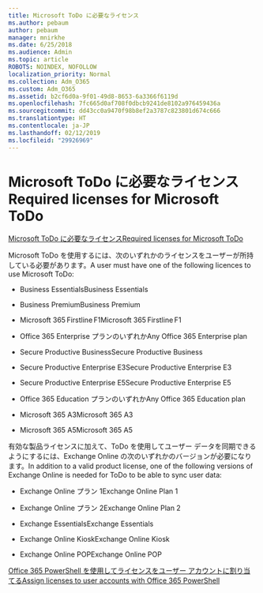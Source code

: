```yaml
---
title: Microsoft ToDo に必要なライセンス
ms.author: pebaum
author: pebaum
manager: mnirkhe
ms.date: 6/25/2018
ms.audience: Admin
ms.topic: article
ROBOTS: NOINDEX, NOFOLLOW
localization_priority: Normal
ms.collection: Adm_O365
ms.custom: Adm_O365
ms.assetid: b2cf6d0a-9f01-49d8-8653-6a3366f6119d
ms.openlocfilehash: 7fc665d0af708f0dbcb9241de8102a976459436a
ms.sourcegitcommit: dd43cc0a9470f98b8ef2a3787c823801d674c666
ms.translationtype: HT
ms.contentlocale: ja-JP
ms.lasthandoff: 02/12/2019
ms.locfileid: "29926969"
---
```

# <a name="required-licenses-for-microsoft-todo"></a><span data-ttu-id="9d8df-102">Microsoft ToDo に必要なライセンス</span><span class="sxs-lookup"><span data-stu-id="9d8df-102">Required licenses for Microsoft ToDo</span></span>

[<span data-ttu-id="9d8df-103">Microsoft ToDo に必要なライセンス</span><span class="sxs-lookup"><span data-stu-id="9d8df-103">Required licenses for Microsoft ToDo</span></span>](https://support.office.com/article/381e9d1b-c500-49b5-973e-890fd86528d7.aspx)
  
<span data-ttu-id="9d8df-104">Microsoft ToDo を使用するには、次のいずれかのライセンスをユーザーが所持している必要があります。</span><span class="sxs-lookup"><span data-stu-id="9d8df-104">A user must have one of the following licences to use Microsoft ToDo:</span></span>
  
- <span data-ttu-id="9d8df-105">Business Essentials</span><span class="sxs-lookup"><span data-stu-id="9d8df-105">Business Essentials</span></span>
    
- <span data-ttu-id="9d8df-106">Business Premium</span><span class="sxs-lookup"><span data-stu-id="9d8df-106">Business Premium</span></span>
    
- <span data-ttu-id="9d8df-107">Microsoft 365 Firstline F1</span><span class="sxs-lookup"><span data-stu-id="9d8df-107">Microsoft 365 Firstline F1</span></span>
    
- <span data-ttu-id="9d8df-108">Office 365 Enterprise プランのいずれか</span><span class="sxs-lookup"><span data-stu-id="9d8df-108">Any Office 365 Enterprise plan</span></span>
    
- <span data-ttu-id="9d8df-109">Secure Productive Business</span><span class="sxs-lookup"><span data-stu-id="9d8df-109">Secure Productive Business</span></span>
    
- <span data-ttu-id="9d8df-110">Secure Productive Enterprise E3</span><span class="sxs-lookup"><span data-stu-id="9d8df-110">Secure Productive Enterprise E3</span></span>
    
- <span data-ttu-id="9d8df-111">Secure Productive Enterprise E5</span><span class="sxs-lookup"><span data-stu-id="9d8df-111">Secure Productive Enterprise E5</span></span>
    
- <span data-ttu-id="9d8df-112">Office 365 Education プランのいずれか</span><span class="sxs-lookup"><span data-stu-id="9d8df-112">Any Office 365 Education plan</span></span>
    
- <span data-ttu-id="9d8df-113">Microsoft 365 A3</span><span class="sxs-lookup"><span data-stu-id="9d8df-113">Microsoft 365 A3</span></span>
    
- <span data-ttu-id="9d8df-114">Microsoft 365 A5</span><span class="sxs-lookup"><span data-stu-id="9d8df-114">Microsoft 365 A5</span></span>
    
<span data-ttu-id="9d8df-115">有効な製品ライセンスに加えて、ToDo を使用してユーザー データを同期できるようにするには、Exchange Online の次のいずれかのバージョンが必要になります。</span><span class="sxs-lookup"><span data-stu-id="9d8df-115">In addition to a valid product license, one of the following versions of Exchange Online is needed for ToDo to be able to sync user data:</span></span> 
  
- <span data-ttu-id="9d8df-116">Exchange Online プラン 1</span><span class="sxs-lookup"><span data-stu-id="9d8df-116">Exchange Online Plan 1</span></span>
    
- <span data-ttu-id="9d8df-117">Exchange Online プラン 2</span><span class="sxs-lookup"><span data-stu-id="9d8df-117">Exchange Online Plan 2</span></span>
    
- <span data-ttu-id="9d8df-118">Exchange Essentials</span><span class="sxs-lookup"><span data-stu-id="9d8df-118">Exchange Essentials</span></span>
    
- <span data-ttu-id="9d8df-119">Exchange Online Kiosk</span><span class="sxs-lookup"><span data-stu-id="9d8df-119">Exchange Online Kiosk</span></span>
    
- <span data-ttu-id="9d8df-120">Exchange Online POP</span><span class="sxs-lookup"><span data-stu-id="9d8df-120">Exchange Online POP</span></span>
    
[<span data-ttu-id="9d8df-121">Office 365 PowerShell を使用してライセンスをユーザー アカウントに割り当てる</span><span class="sxs-lookup"><span data-stu-id="9d8df-121">Assign licenses to user accounts with Office 365 PowerShell</span></span>](https://docs.microsoft.com/office365/enterprise/powershell/assign-licenses-to-user-accounts-with-office-365-powershell )
  

